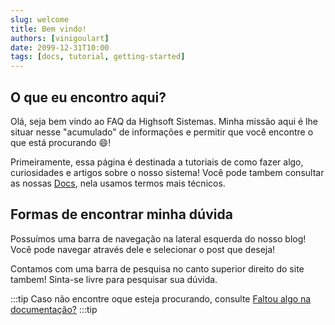 ```yaml
---
slug: welcome
title: Bem vindo!
authors: [vinigoulart]
date: 2099-12-31T10:00
tags: [docs, tutorial, getting-started]
---
```


## O que eu encontro aqui?

Olá, seja bem vindo ao FAQ da Highsoft Sistemas. Minha missão aqui é lhe situar nesse "acumulado" de informações e permitir que você encontre o que está procurando :smile:!

Primeiramente, essa página é destinada a tutoriais de como fazer algo, curiosidades e artigos sobre o nosso sistema! Você pode tambem consultar as nossas [Docs](/docs/intro/comecando), nela usamos termos mais técnicos.

## Formas de encontrar minha dúvida

Possuímos uma barra de navegação na lateral esquerda do nosso blog! Você pode navegar através dele e selecionar o post que deseja!

Contamos com uma barra de pesquisa no canto superior direito do site tambem! Sinta-se livre para pesquisar sua dúvida.

:::tip
Caso não encontre oque esteja procurando, consulte [Faltou algo na documentação?](/docs/geral/utilidades/contribua)
:::tip
